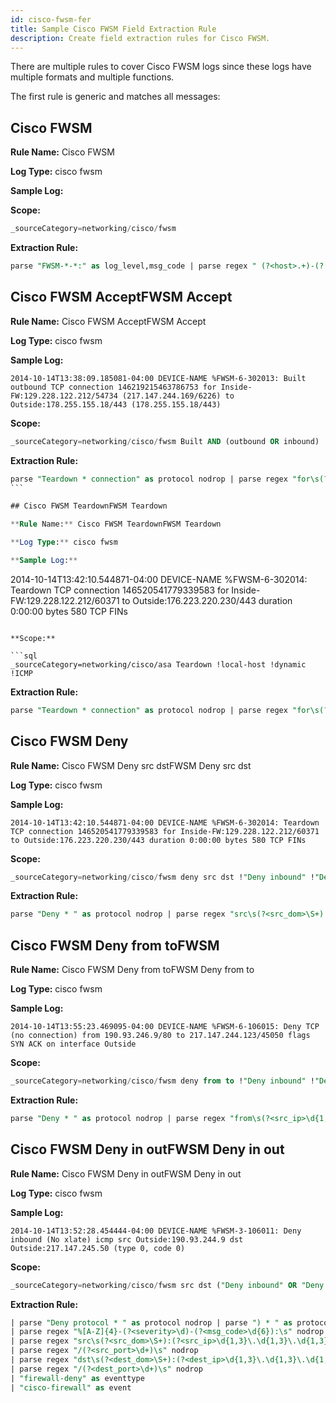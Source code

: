 ```yaml
---
id: cisco-fwsm-fer
title: Sample Cisco FWSM Field Extraction Rule
description: Create field extraction rules for Cisco FWSM.
---
```




There are multiple rules to cover Cisco FWSM logs since these logs have multiple formats and multiple functions.

The first rule is generic and matches all messages:

## Cisco FWSM

**Rule Name:** Cisco FWSM   

**Log Type:** cisco fwsm  

**Sample Log:**

**Scope:**

```sql
_sourceCategory=networking/cisco/fwsm
```

**Extraction Rule:**

```sql
parse "FWSM-*-*:" as log_level,msg_code | parse regex " (?<host>.+)-(?:FWSM|fwsm)" | if(log_level=0,"emergency",if(log_level=1,"alert",if(log_level=2,"critical",if(log_level=3,"error",if(log_level=4,"warning",if(log_level=5,"notification",if(log_level=6,"informational",if(log_level=7,"debug","Other")))))))) as log_level_desc
```

## Cisco FWSM AcceptFWSM Accept

**Rule Name:** Cisco FWSM AcceptFWSM Accept  

**Log Type:** cisco fwsm  

**Sample Log:**

```
2014-10-14T13:38:09.185081-04:00 DEVICE-NAME %FWSM-6-302013: Built outbound TCP connection 146219215463786753 for Inside-FW:129.228.122.212/54734 (217.147.244.169/6226) to Outside:178.255.155.18/443 (178.255.155.18/443)
```

**Scope:**

```sql
_sourceCategory=networking/cisco/fwsm Built AND (outbound OR inbound)
```

**Extraction Rule:**

```sql
parse "Teardown * connection" as protocol nodrop | parse regex "for\s(?<src_dom>\S+):(?<src_ip>\d{1,3}\.\d{1,3}\.\d{1,3}\.\d{1,3})/(?<src_port>\d+)\s" nodrop | parse regex "to\s(?<dest_dom>\S+):(?<dest_ip>\d{1,3}\.\d{1,3}\.\d{1,3}\.\d{1,3})/(?<dest_port>\d+)\s" nodrop | "firewall-teardown" as eventtype | "cisco-firewall" as event
``` 

## Cisco FWSM TeardownFWSM Teardown  

**Rule Name:** Cisco FWSM TeardownFWSM Teardown  

**Log Type:** cisco fwsm  

**Sample Log:**

```
2014-10-14T13:42:10.544871-04:00 DEVICE-NAME %FWSM-6-302014: Teardown TCP connection 146520541779339583 for Inside-FW:129.228.122.212/60371 to Outside:176.223.220.230/443 duration 0:00:00 bytes 580 TCP FINs
```

**Scope:**

```sql
_sourceCategory=networking/cisco/asa Teardown !local-host !dynamic !ICMP
```

**Extraction Rule:**

```sql
parse "Teardown * connection" as protocol nodrop | parse regex "for\s(?<src_dom>\S+):(?<src_ip>\d{1,3}\.\d{1,3}\.\d{1,3}\.\d{1,3})/(?<src_port>\d+)\s" nodrop | parse regex "to\s(?<dest_dom>\S+):(?<dest_ip>\d{1,3}\.\d{1,3}\.\d{1,3}\.\d{1,3})/(?<dest_port>\d+)\s" nodrop | "firewall-teardown" as eventtype | "cisco-firewall" as event
```

## Cisco FWSM Deny

**Rule Name:** Cisco FWSM Deny src dstFWSM Deny src dst  

**Log Type:** cisco fwsm  

**Sample Log:**

```
2014-10-14T13:42:10.544871-04:00 DEVICE-NAME %FWSM-6-302014: Teardown TCP connection 146520541779339583 for Inside-FW:129.228.122.212/60371 to Outside:176.223.220.230/443 duration 0:00:00 bytes 580 TCP FINs
```

**Scope:**

```sql
_sourceCategory=networking/cisco/fwsm deny src dst !"Deny inbound" !"Deny protocol" !"Deny IP"
```

**Extraction Rule:**

```sql
parse "Deny * " as protocol nodrop | parse regex "src\s(?<src_dom>\S+):(?<src_ip>\d{1,3}\.\d{1,3}\.\d{1,3}\.\d{1,3})" nodrop | parse regex "/(?<src_port>\d+)\s" nodrop | parse regex "dst\s(?<dest_dom>\S+):(?<dest_ip>\d{1,3}\.\d{1,3}\.\d{1,3}\.\d{1,3})" nodrop | parse regex "/(?<dest_port>\d+)\s" nodrop | "firewall-deny" as eventtype | "cisco-firewall" as event
```

## Cisco FWSM Deny from toFWSM

**Rule Name:** Cisco FWSM Deny from toFWSM Deny from to  

**Log Type:** cisco fwsm  

**Sample Log:**

```
2014-10-14T13:55:23.469095-04:00 DEVICE-NAME %FWSM-6-106015: Deny TCP (no connection) from 190.93.246.9/80 to 217.147.244.123/45050 flags SYN ACK on interface Outside
```

**Scope:**

```sql
_sourceCategory=networking/cisco/fwsm deny from to !"Deny inbound" !"Deny protocol" !"Deny IP"
```

**Extraction Rule:**

```sql
parse "Deny * " as protocol nodrop | parse regex "from\s(?<src_ip>\d{1,3}\.\d{1,3}\.\d{1,3}\.\d{1,3})/(?<src_port>\d+)\s" nodrop | parse regex "to\s(?<dest_ip>\d{1,3}\.\d{1,3}\.\d{1,3}\.\d{1,3})/(?<dest_port>\d+)\s" nodrop | "firewall-deny" as eventtype | "cisco-firewall" as event
```

## Cisco FWSM Deny in outFWSM Deny in out

**Rule Name:** Cisco FWSM Deny in outFWSM Deny in out  

**Log Type:** cisco fwsm  

**Sample Log:**

```
2014-10-14T13:52:28.454444-04:00 DEVICE-NAME %FWSM-3-106011: Deny inbound (No xlate) icmp src Outside:190.93.244.9 dst Outside:217.147.245.50 (type 0, code 0)
```

**Scope:**

```sql
_sourceCategory=networking/cisco/fwsm src dst ("Deny inbound" OR "Deny protocol")
```

**Extraction Rule:**

```sql
| parse "Deny protocol * " as protocol nodrop | parse ") * " as protocol nodrop 
| parse regex "%[A-Z]{4}-(?<severity>\d)-(?<msg_code>\d{6}):\s" nodrop 
| parse regex "src\s(?<src_dom>\S+):(?<src_ip>\d{1,3}\.\d{1,3}\.\d{1,3}\.\d{1,3})" nodrop 
| parse regex "/(?<src_port>\d+)\s" nodrop 
| parse regex "dst\s(?<dest_dom>\S+):(?<dest_ip>\d{1,3}\.\d{1,3}\.\d{1,3}\.\d{1,3})" nodrop 
| parse regex "/(?<dest_port>\d+)\s" nodrop 
| "firewall-deny" as eventtype 
| "cisco-firewall" as event
```
